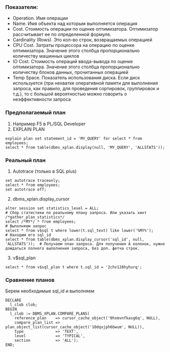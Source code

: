 ### Показатели:
  - Operation. Имя операции
  - Name. Имя объекта над которым выполняется операция
  - Cost. Стоимость операции по оценке оптимизатора. Оптимизатор рассчитывает ее по определенной формуле.
  - Cardinality (Rows). Это кол-во строк, возвращаемых операцией
  - CPU Cost. Затраты процессора на операцию по оценке оптимизатора. Значение этого столбца пропорционально количеству машинных циклов
  - IO Cost. Стоимость операций ввода-вывода по оценке оптимизатора. Значение этого столбца пропорционально количеству блоков данных, прочитанных операцией
  - Temp Space. Показатель использования диска. Если диск используется (при нехватке оперативной памяти для выполнения запроса, как правило, для проведения сортировок, группировок и т.д.), то с большой вероятностью можно говорить о неэффективности запроса


### Предполагаемый план
  1. Например F5 в PL/SQL Developer
  2. EXPLAIN PLAN
  ````
  explain plan set statement_id = 'MY_QUERY' for select * from employees; 
  select * from table(dbms_xplan.display(null, 'MY_QUERY', 'ALLSTATS'));
  ````

### Реальный план
  1. Autotrace (только в SQL plus)
  ````
  set autotrace traceonly;
  select * from employees;
  set autotrace off;
  ````
  
  2. dbms_xplan.display_cursor
  ````
  alter session set statistics_level = ALL;                                    # Сбор статистики по реальному плану запроса. Или указать хинт /*gather_plan_statistics*/
  select /*MY*/ * from employees;                                              # Выполняем запрос
  select * from v$sql t where lower(t.sql_text) like lower('%MY%');            # Находим его sql_id
  select * from table(dbms_xplan.display_cursor('sql_id', null, 'ALLSTATS'));  # Получаем план запроса. Для получения A колонок, нужно дождаться полного выполнения запроса, без доп. фетча строк.
  ````
  
  3. v$sql_plan
  ````
  select * from v$sql_plan t where t.sql_id = '2chv128hyhurq';
  ````

### Сравнение планов
Берем необходимые sql_id и выполняем
````
DECLARE
  l_clob clob;
BEGIN
  l_clob := DBMS_XPLAN.COMPARE_PLANS( 
    reference_plan    => cursor_cache_object('0hxmvnfkasg6q', NULL),
    compare_plan_list => plan_object_list(cursor_cache_object('10dqxjph6bwum', NULL)),
    type              => 'TEXT',
    level             => 'TYPICAL', 
    section           => 'ALL');
END;
````